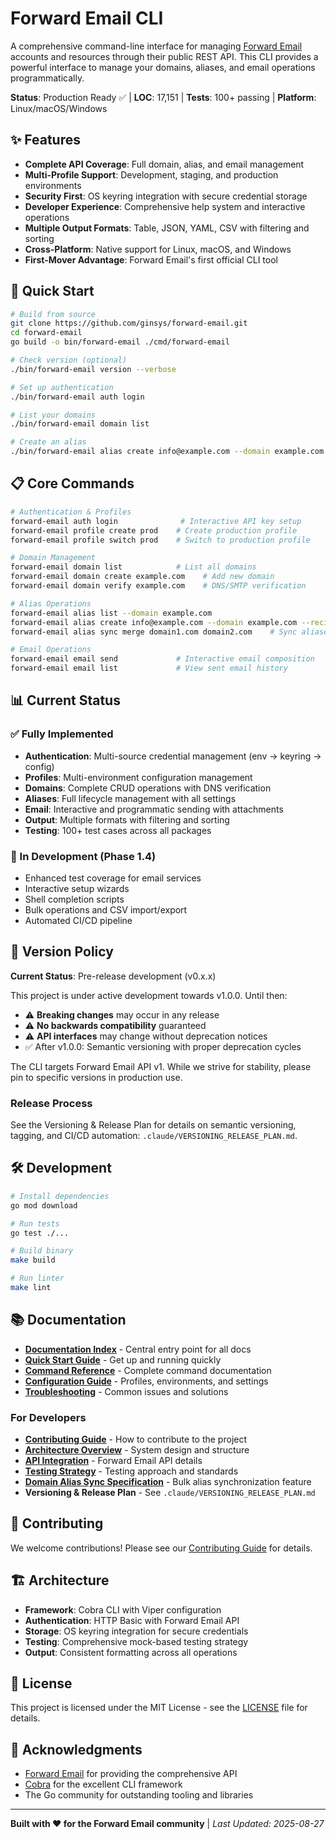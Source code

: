 # Forward Email CLI

A comprehensive command-line interface for managing [Forward Email](https://forwardemail.net/) accounts and resources through their public REST API. This CLI provides a powerful interface to manage your domains, aliases, and email operations programmatically.

**Status**: Production Ready ✅ | **LOC**: 17,151 | **Tests**: 100+ passing | **Platform**: Linux/macOS/Windows

## ✨ Features

- **Complete API Coverage**: Full domain, alias, and email management
- **Multi-Profile Support**: Development, staging, and production environments  
- **Security First**: OS keyring integration with secure credential storage
- **Developer Experience**: Comprehensive help system and interactive operations
- **Multiple Output Formats**: Table, JSON, YAML, CSV with filtering and sorting
- **Cross-Platform**: Native support for Linux, macOS, and Windows
- **First-Mover Advantage**: Forward Email's first official CLI tool

## 🚀 Quick Start

```bash
# Build from source
git clone https://github.com/ginsys/forward-email.git
cd forward-email
go build -o bin/forward-email ./cmd/forward-email

# Check version (optional)
./bin/forward-email version --verbose

# Set up authentication
./bin/forward-email auth login

# List your domains
./bin/forward-email domain list

# Create an alias
./bin/forward-email alias create info@example.com --domain example.com --recipients team@company.com
```

## 📋 Core Commands

```bash
# Authentication & Profiles
forward-email auth login              # Interactive API key setup
forward-email profile create prod    # Create production profile
forward-email profile switch prod    # Switch to production profile

# Domain Management  
forward-email domain list            # List all domains
forward-email domain create example.com    # Add new domain
forward-email domain verify example.com    # DNS/SMTP verification

# Alias Operations
forward-email alias list --domain example.com
forward-email alias create info@example.com --domain example.com --recipients team@company.com
forward-email alias sync merge domain1.com domain2.com    # Sync aliases between domains

# Email Operations
forward-email email send             # Interactive email composition
forward-email email list             # View sent email history
```

## 📊 Current Status

### ✅ Fully Implemented
- **Authentication**: Multi-source credential management (env → keyring → config)
- **Profiles**: Multi-environment configuration management  
- **Domains**: Complete CRUD operations with DNS verification
- **Aliases**: Full lifecycle management with all settings
- **Email**: Interactive and programmatic sending with attachments
- **Output**: Multiple formats with filtering and sorting
- **Testing**: 100+ test cases across all packages

### 🔄 In Development (Phase 1.4)
- Enhanced test coverage for email services
- Interactive setup wizards
- Shell completion scripts  
- Bulk operations and CSV import/export
- Automated CI/CD pipeline

## 📌 Version Policy

**Current Status**: Pre-release development (v0.x.x)

This project is under active development towards v1.0.0. Until then:
- ⚠️ **Breaking changes** may occur in any release
- ⚠️ **No backwards compatibility** guaranteed  
- ⚠️ **API interfaces** may change without deprecation notices
- ✅ After v1.0.0: Semantic versioning with proper deprecation cycles

The CLI targets Forward Email API v1. While we strive for stability, please pin to specific versions in production use.

### Release Process
See the Versioning & Release Plan for details on semantic versioning, tagging, and CI/CD automation: `.claude/VERSIONING_RELEASE_PLAN.md`.

## 🛠️ Development

```bash
# Install dependencies
go mod download

# Run tests
go test ./...

# Build binary
make build

# Run linter
make lint
```

## 📚 Documentation

- **[Documentation Index](docs/README.md)** - Central entry point for all docs
- **[Quick Start Guide](docs/quick-start.md)** - Get up and running quickly
- **[Command Reference](docs/commands.md)** - Complete command documentation
- **[Configuration Guide](docs/configuration.md)** - Profiles, environments, and settings
- **[Troubleshooting](docs/troubleshooting.md)** - Common issues and solutions

### For Developers
- **[Contributing Guide](docs/development/contributing.md)** - How to contribute to the project
- **[Architecture Overview](docs/development/architecture.md)** - System design and structure
- **[API Integration](docs/development/api-integration.md)** - Forward Email API details
- **[Testing Strategy](docs/development/testing.md)** - Testing approach and standards
- **[Domain Alias Sync Specification](docs/development/domain-alias-sync-specification.md)** - Bulk alias synchronization feature
- **Versioning & Release Plan** - See `.claude/VERSIONING_RELEASE_PLAN.md`

## 🤝 Contributing

We welcome contributions! Please see our [Contributing Guide](docs/development/contributing.md) for details.

## 🏗️ Architecture

- **Framework**: Cobra CLI with Viper configuration
- **Authentication**: HTTP Basic with Forward Email API
- **Storage**: OS keyring integration for secure credentials
- **Testing**: Comprehensive mock-based testing strategy
- **Output**: Consistent formatting across all operations

## 📄 License

This project is licensed under the MIT License - see the [LICENSE](LICENSE) file for details.

## 🙏 Acknowledgments

- [Forward Email](https://forwardemail.net) for providing the comprehensive API
- [Cobra](https://github.com/spf13/cobra) for the excellent CLI framework
- The Go community for outstanding tooling and libraries

---

**Built with ❤️ for the Forward Email community** | *Last Updated: 2025-08-27*
